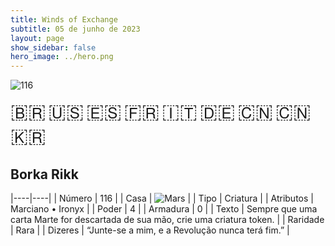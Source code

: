 ```yaml
---
title: Winds of Exchange
subtitle: 05 de junho de 2023
layout: page
show_sidebar: false
hero_image: ../hero.png
---
```


![116](https://mastervault-storage-prod.s3.amazonaws.com/media/card_front/pt/600_116_e236612b03da_pt.png)

<span title="Português" style="font-size: 32px;cursor: pointer;" onclick="javascript:document.querySelector('img[alt=\'116\']').src=document.querySelector('img[alt=\'116\']').src.replace(/card_front\/[^/]+/, 'card_front/pt').replace(/_[^/.0-9]+\.png/, '_pt.png')">🇧🇷</span>
<span title="English" style="font-size: 32px;cursor: pointer;" onclick="javascript:document.querySelector('img[alt=\'116\']').src=document.querySelector('img[alt=\'116\']').src.replace(/card_front\/[^/]+/, 'card_front/en').replace(/_[^/.0-9]+\.png/, '_en.png')">🇺🇸</span>
<span title="Español" style="font-size: 32px;cursor: pointer;" onclick="javascript:document.querySelector('img[alt=\'116\']').src=document.querySelector('img[alt=\'116\']').src.replace(/card_front\/[^/]+/, 'card_front/es').replace(/_[^/.0-9]+\.png/, '_es.png')">🇪🇸</span>
<span title="Français" style="font-size: 32px;cursor: pointer;" onclick="javascript:document.querySelector('img[alt=\'116\']').src=document.querySelector('img[alt=\'116\']').src.replace(/card_front\/[^/]+/, 'card_front/fr').replace(/_[^/.0-9]+\.png/, '_fr.png')">🇫🇷</span>
<span title="Italiano" style="font-size: 32px;cursor: pointer;" onclick="javascript:document.querySelector('img[alt=\'116\']').src=document.querySelector('img[alt=\'116\']').src.replace(/card_front\/[^/]+/, 'card_front/it').replace(/_[^/.0-9]+\.png/, '_it.png')">🇮🇹</span>
<span title="Deutsche" style="font-size: 32px;cursor: pointer;" onclick="javascript:document.querySelector('img[alt=\'116\']').src=document.querySelector('img[alt=\'116\']').src.replace(/card_front\/[^/]+/, 'card_front/de').replace(/_[^/.0-9]+\.png/, '_de.png')">🇩🇪</span>
<span title="简体中文" style="font-size: 32px;cursor: pointer;" onclick="javascript:document.querySelector('img[alt=\'116\']').src=document.querySelector('img[alt=\'116\']').src.replace(/card_front\/[^/]+/, 'card_front/zh-hans').replace(/_[^/.0-9]+\.png/, '_zh-hans.png')">🇨🇳</span>
<span title="繁體中文" style="font-size: 32px;cursor: pointer;" onclick="javascript:document.querySelector('img[alt=\'116\']').src=document.querySelector('img[alt=\'116\']').src.replace(/card_front\/[^/]+/, 'card_front/zh-hant').replace(/_[^/.0-9]+\.png/, '_zh-hant.png')">🇨🇳</span>
<span title="한국어" style="font-size: 32px;cursor: pointer;" onclick="javascript:document.querySelector('img[alt=\'116\']').src=document.querySelector('img[alt=\'116\']').src.replace(/card_front\/[^/]+/, 'card_front/ko').replace(/_[^/.0-9]+\.png/, '_ko.png')">🇰🇷</span>

## Borka Rikk

|----|----|
| Número | 116 |
| Casa | ![Mars](https://archonarcana.com/images/thumb/d/de/Mars.png/22px-Mars.png "Marte") |
| Tipo | Criatura |
| Atributos | Marciano • Ironyx |
| Poder | 4 |
| Armadura | 0 |
| Texto | Sempre que uma carta Marte for descartada de sua mão, crie uma criatura token. |
| Raridade | Rara |
| Dizeres | “Junte-se a mim, e a Revolução nunca terá fim.” |
